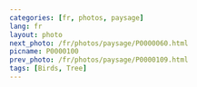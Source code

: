 ```yaml
---
categories: [fr, photos, paysage]
lang: fr
layout: photo
next_photo: /fr/photos/paysage/P0000060.html
picname: P0000100
prev_photo: /fr/photos/paysage/P0000109.html
tags: [Birds, Tree]
---
```

